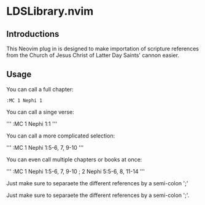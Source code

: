 # LDSLibrary.nvim

## Introductions

This Neovim plug in is designed to make importation of scripture references from the Church of Jesus Christ of Latter Day Saints' cannon easier.

## Usage

You can call a full chapter:

```
:MC 1 Nephi 1
```

You can call a singe verse:

'''
:MC 1 Nephi 1:1
'''

You can call a more complicated selection:

'''
:MC 1 Nephi 1:5-6, 7, 9-10
'''

You can even call multiple chapters or books at once:

'''
:MC 1 Nephi 1:5-6, 7, 9-10 ; 2 Nephi 5:5-6, 8, 11-14
'''

Just make sure to separaete the different references by a semi-colon ';'

Just make sure to separaete the different references by a semi-colon ';'.
